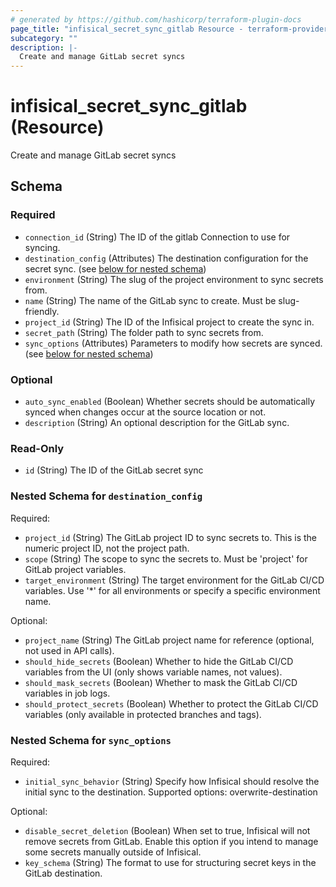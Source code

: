 ```yaml
---
# generated by https://github.com/hashicorp/terraform-plugin-docs
page_title: "infisical_secret_sync_gitlab Resource - terraform-provider-infisical"
subcategory: ""
description: |-
  Create and manage GitLab secret syncs
---
```


# infisical_secret_sync_gitlab (Resource)

Create and manage GitLab secret syncs



<!-- schema generated by tfplugindocs -->
## Schema

### Required

- `connection_id` (String) The ID of the gitlab Connection to use for syncing.
- `destination_config` (Attributes) The destination configuration for the secret sync. (see [below for nested schema](#nestedatt--destination_config))
- `environment` (String) The slug of the project environment to sync secrets from.
- `name` (String) The name of the GitLab sync to create. Must be slug-friendly.
- `project_id` (String) The ID of the Infisical project to create the sync in.
- `secret_path` (String) The folder path to sync secrets from.
- `sync_options` (Attributes) Parameters to modify how secrets are synced. (see [below for nested schema](#nestedatt--sync_options))

### Optional

- `auto_sync_enabled` (Boolean) Whether secrets should be automatically synced when changes occur at the source location or not.
- `description` (String) An optional description for the GitLab sync.

### Read-Only

- `id` (String) The ID of the GitLab secret sync

<a id="nestedatt--destination_config"></a>
### Nested Schema for `destination_config`

Required:

- `project_id` (String) The GitLab project ID to sync secrets to. This is the numeric project ID, not the project path.
- `scope` (String) The scope to sync the secrets to. Must be 'project' for GitLab project variables.
- `target_environment` (String) The target environment for the GitLab CI/CD variables. Use '*' for all environments or specify a specific environment name.

Optional:

- `project_name` (String) The GitLab project name for reference (optional, not used in API calls).
- `should_hide_secrets` (Boolean) Whether to hide the GitLab CI/CD variables from the UI (only shows variable names, not values).
- `should_mask_secrets` (Boolean) Whether to mask the GitLab CI/CD variables in job logs.
- `should_protect_secrets` (Boolean) Whether to protect the GitLab CI/CD variables (only available in protected branches and tags).


<a id="nestedatt--sync_options"></a>
### Nested Schema for `sync_options`

Required:

- `initial_sync_behavior` (String) Specify how Infisical should resolve the initial sync to the destination. Supported options: overwrite-destination

Optional:

- `disable_secret_deletion` (Boolean) When set to true, Infisical will not remove secrets from GitLab. Enable this option if you intend to manage some secrets manually outside of Infisical.
- `key_schema` (String) The format to use for structuring secret keys in the GitLab destination.
